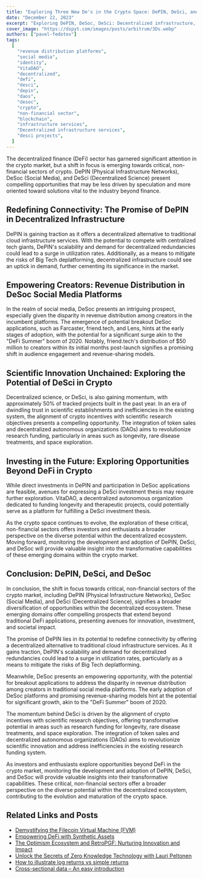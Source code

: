 ```yaml
---
title: "Exploring Three New De's in the Crypto Space: DePIN, DeSci, and DeSoc"
date: "December 22, 2023"
excerpt: "Exploring DePIN, DeSoc, DeSci: Decentralized infrastructure, social media revenue, and scientific innovation promise transformative opportunities in crypto."
cover_image: "https://dspyt.com/images/posts/arbitrum/3Ds.webp"
authors: ["pavel-fedotov"]
tags:
  [
    "revenue distribution platforms",
    "social media",
    "identity",
    "VitaDAO",
    "decentralized",
    "defi",
    "desci",
    "depin",
    "daos",
    "desoc",
    "crypto",
    "non-financial sector",
    "blockchain",
    "infrastructure services",
    "Decentralized infrastructure services",
    "desci projects",
  ]
---
```


The decentralized finance (DeFi) sector has garnered significant attention in the crypto market, but a shift in focus is emerging towards critical, non-financial sectors of crypto. DePIN (Physical Infrastructure Networks), DeSoc (Social Media), and DeSci (Decentralized Science) present compelling opportunities that may be less driven by speculation and more oriented toward solutions vital to the industry beyond finance.

## Redefining Connectivity: The Promise of DePIN in Decentralized Infrastructure

DePIN is gaining traction as it offers a decentralized alternative to traditional cloud infrastructure services. With the potential to compete with centralized tech giants, DePIN's scalability and demand for decentralized redundancies could lead to a surge in utilization rates. Additionally, as a means to mitigate the risks of Big Tech deplatforming, decentralized infrastructure could see an uptick in demand, further cementing its significance in the market.

## Empowering Creators: Revenue Distribution in DeSoc Social Media Platforms

In the realm of social media, DeSoc presents an intriguing prospect, especially given the disparity in revenue distribution among creators in the incumbent platforms. The emergence of potential breakout DeSoc applications, such as Farcaster, friend.tech, and Lens, hints at the early stages of adoption, with the potential for a significant surge akin to the "DeFi Summer" boom of 2020. Notably, friend.tech's distribution of $50 million to creators within its initial months post-launch signifies a promising shift in audience engagement and revenue-sharing models.

## Scientific Innovation Unchained: Exploring the Potential of DeSci in Crypto

Decentralized science, or DeSci, is also gaining momentum, with approximately 50% of tracked projects built in the past year. In an era of dwindling trust in scientific establishments and inefficiencies in the existing system, the alignment of crypto incentives with scientific research objectives presents a compelling opportunity. The integration of token sales and decentralized autonomous organizations (DAOs) aims to revolutionize research funding, particularly in areas such as longevity, rare disease treatments, and space exploration.

## Investing in the Future: Exploring Opportunities Beyond DeFi in Crypto

While direct investments in DePIN and participation in DeSoc applications are feasible, avenues for expressing a DeSci investment thesis may require further exploration. VitaDAO, a decentralized autonomous organization dedicated to funding longevity and therapeutic projects, could potentially serve as a platform for fulfilling a DeSci investment thesis.

As the crypto space continues to evolve, the exploration of these critical, non-financial sectors offers investors and enthusiasts a broader perspective on the diverse potential within the decentralized ecosystem. Moving forward, monitoring the development and adoption of DePIN, DeSci, and DeSoc will provide valuable insight into the transformative capabilities of these emerging domains within the crypto market.

## Conclusion: DePIN, DeSci, and DeSoc

In conclusion, the shift in focus towards critical, non-financial sectors of the crypto market, including DePIN (Physical Infrastructure Networks), DeSoc (Social Media), and DeSci (Decentralized Science), signifies a broader diversification of opportunities within the decentralized ecosystem. These emerging domains offer compelling prospects that extend beyond traditional DeFi applications, presenting avenues for innovation, investment, and societal impact.

The promise of DePIN lies in its potential to redefine connectivity by offering a decentralized alternative to traditional cloud infrastructure services. As it gains traction, DePIN's scalability and demand for decentralized redundancies could lead to a surge in utilization rates, particularly as a means to mitigate the risks of Big Tech deplatforming.

Meanwhile, DeSoc presents an empowering opportunity, with the potential for breakout applications to address the disparity in revenue distribution among creators in traditional social media platforms. The early adoption of DeSoc platforms and promising revenue-sharing models hint at the potential for significant growth, akin to the "DeFi Summer" boom of 2020.

The momentum behind DeSci is driven by the alignment of crypto incentives with scientific research objectives, offering transformative potential in areas such as research funding for longevity, rare disease treatments, and space exploration. The integration of token sales and decentralized autonomous organizations (DAOs) aims to revolutionize scientific innovation and address inefficiencies in the existing research funding system.

As investors and enthusiasts explore opportunities beyond DeFi in the crypto market, monitoring the development and adoption of DePIN, DeSci, and DeSoc will provide valuable insights into their transformative capabilities. These critical, non-financial sectors offer a broader perspective on the diverse potential within the decentralized ecosystem, contributing to the evolution and maturation of the crypto space.

## Related Links and Posts

- [Demystifying the Filecoin Virtual Machine (FVM)](https://dspyt.com/Filecoin-architecture)
- [Empowering DeFi with Synthetic Assets](https://dspyt.com/synthetix-unleashing-the-power)
- [The Optimism Ecosystem and RetroPGF: Nurturing Innovation and Impact](https://dspyt.com/optimism-ecosystem-and-retro-pgf)
- [Unlock the Secrets of Zero Knowledge Technology with Lauri Peltonen](https://dspyt.com/zero-knowledge-technology)
- [How to illustrate log returns vs simple returns](https://dspyt.com/simple-returns-log-return-and-volatility-simple-introduction)
- [Cross-sectional data – An easy introduction](https://dspyt.com/cross-sectional-data-an-easy-introduction)
